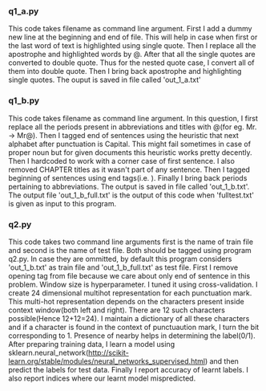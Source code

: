 ### q1_a.py ###

This code takes filename as command line argument. First I add a dummy new line at the beginning and end of file.
This will help in case when first or the last word of text is highlighted using
single quote. Then I replace all the apostrophe and highlighted words
by @. After that all the single quotes are converted to double quote. Thus for
the nested quote case, I convert all of them into double quote. Then I
bring back apostrophe and highlighting single quotes. The ouput is saved
in file called 'out_1_a.txt'

### q1_b.py ###

This code takes filename as command line argument. In this question, I
first replace all the periods present in abbreviations and titles with @(for eg. Mr. -> Mr@).
Then I tagged end of sentences using the heuristic that next alphabet
after punctuation is Capital. This might fail sometimes in case of
proper noun but for given documents this heuristic works pretty
decently. Then I hardcoded to work with a corner case of first sentence.
I also removed CHAPTER titles as it wasn't part of any sentence. Then I
tagged beginning of sentences using end tags(i.e. </s>). Finally I bring
back periods pertaining to abbreviations. The output is saved in file
called 'out_1_b.txt'. The output file 'out_1_b_full.txt' is the output
of this code when 'fulltest.txt' is given as input to this program.


### q2.py ###

This code takes two command line arguments first is the name of train
file and second is the name of test file. Both should be tagged using
program q2.py. In case they are ommitted, by default this program
considers 'out_1_b.txt' as train file and 'out_1_b_full.txt' as test
file.
First I remove opening tag from file because we care about only end of sentence in this
problem. Window size is hyperparameter. I tuned it using cross-validation.
I create 24 dimensional multihot representation for each punctuation
mark. This multi-hot representation depends on the characters present
inside context window(both left and right). There are 12 such characters
possible(Hence 12+12=24). I maintain a dictionary of all these characters and if a character is found in the context of
punctuaution mark, I turn the bit corresponding to 1. Presence of </s>
nearby helps in determining the label(0/1). After preparing training
data, I learn a model using sklearn.neural_network(http://scikit-learn.org/stable/modules/neural_networks_supervised.html)
 and then predict the labels for test data. Finally I report accuracy of learnt labels.
 I also report indices where our learnt model mispredicted.
